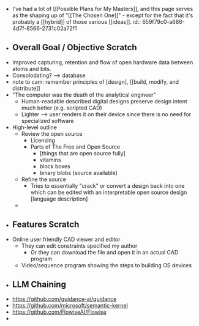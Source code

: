 - I've had a lot of [[Possible Plans for My Masters]], and this page serves as the shaping up of "[[The Chosen One]]" - except for the fact that it's probably a [[hybrid]] of those various [[ideas]].
  id:: 659f79c0-a686-4d7f-8566-2731c02a72f1
- ## Overall Goal / Objective Scratch
- Improved capturing, retention and flow of open hardware data between atoms and bits.
- Consolodating? --> database
- note to cam: remember principles of [design], [[build, modify, and distribute]]
- "The computer was the death of the analytical engineer"
	- Human-readable described digital designs preserve design intent much better (e.g. scripted CAD)
	- Lighter --> user renders it on their device since there is no need for specialized software
- High-level outline
	- Review the open source
		- Licensing
		- Parts of The Free and Open Source
			- [things that are open source fully]
			- vitamins
			- block boxes
			- binary blobs (source available)
	- Refine the source
		- Tries to essentially "crack" or convert a design back into one which can be edited with an interpretable open source design [language description]
	-
- ## Features Scratch
- Online user friendly CAD viewer and editor
	- They can edit constraints specified my author
		- Or they can download the file and open it in an actual CAD program
	- Video/sequence program showing the steps to building OS devices
- ## LLM Chaining
- https://github.com/guidance-ai/guidance
- https://github.com/microsoft/semantic-kernel
- https://github.com/FlowiseAI/Flowise
-